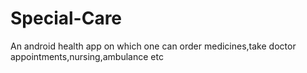 # Special-Care
An android health app on which one can order medicines,take doctor appointments,nursing,ambulance etc
